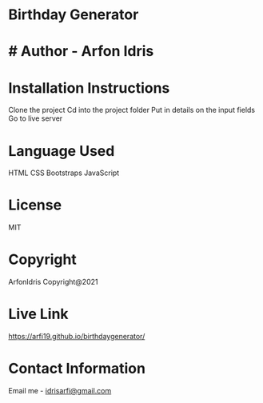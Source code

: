 # Birthday Generator
# #  Author - Arfon Idris
# Installation Instructions
  Clone the project
  Cd into the project folder
  Put in details on the input fields
  Go to live server
# Language Used
  HTML
  CSS
  Bootstraps
  JavaScript
# License
  MIT
# Copyright
  ArfonIdris Copyright@2021
# Live Link
 https://arfi19.github.io/birthdaygenerator/
# Contact Information
  Email me - idrisarfi@gmail.com
